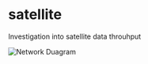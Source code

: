 # satellite
Investigation into satellite data throuhput

![Network Duagram](Images/satellire_test%20(4).png)
